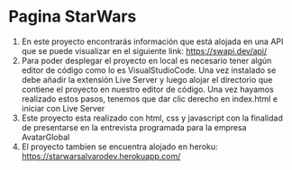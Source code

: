 # Pagina StarWars
1. En este proyecto encontrarás información que está alojada en una API que se puede visualizar en el siguiente link: https://swapi.dev/api/
2. Para poder desplegar el proyecto en local es necesario tener algún editor de código como lo es VisualStudioCode. Una vez instalado se debe añadir
la extensión Live Server y luego alojar el directorio que contiene el proyecto en nuestro editor de código. Una vez hayamos realizado estos pasos, tenemos 
que dar clic derecho en index.html e iniciar con Live Server 
3. Este proyecto esta realizado con html, css y javascript con la finalidad de presentarse en la entrevista programada para la empresa AvatarGlobal
4. El proyecto tambien se encuentra alojado en heroku: https://starwarsalvarodev.herokuapp.com/
